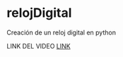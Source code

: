 # relojDigital
Creación de un reloj digital en python

LINK DEL VIDEO [LINK](https://youtube.com/shorts/7ldog98V2lM?feature=share)
